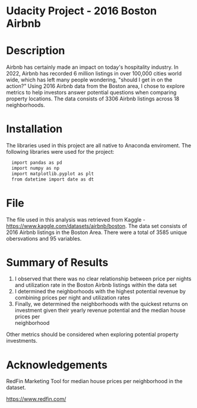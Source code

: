 # Udacity Project - 2016 Boston Airbnb

# Description

Airbnb has certainly made an impact on today's hospitality industry. In 2022, Airbnb has recorded 6 million listings in over 100,000 cities world wide, which has left many people wondering, "should I get in on the action?"
Using 2016 Airbnb data from the Boston area, I chose to explore metrics to help investors answer potential questions when comparing property locations. The data consists of 3306 Airbnb listings across 18 neighborhoods.

# Installation  
  The libraries used in this project are all native to Anaconda enviroment. The following libraries were used for the project:
```bash
  import pandas as pd
  import numpy as np
  import matplotlib.pyplot as plt
  from datetime import date as dt
```

# File
 
  The file used in this analysis was retrieved from Kaggle - https://www.kaggle.com/datasets/airbnb/boston.
  The data set consists of 2016 Airbnb listings in the Boston Area. There were a total of 3585 unique obersvations and 95 variables.
  
# Summary of Results
1. I observed that there was no clear relationship between price per nights and utilization rate in the Boston Airbnb listings within the data set 
2. I determined the neighborhoods with the highest potential revenue by combining prices per night and utilization rates
3. Finally, we determined the neighborhoods with the quickest returns on investment given their yearly revenue potential and the median house prices per      
       neighborhood

Other metrics should be considered when exploring potential property investments.
# Acknowledgements
  RedFin Marketing Tool for median house prices per neighborhood in the dataset.
  
  https://www.redfin.com/
  
  
